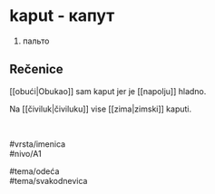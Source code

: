 # kaput - капут

1. пальто  

## Rečenice

[[obući|Obukao]] sam kaput jer je [[napolju]] hladno.  

Na [[čiviluk|čiviluku]] vise [[zima|zimski]] kaputi.  

<br>

#vrsta/imenica  
#nivo/A1  

#tema/odeća  
#tema/svakodnevica  
